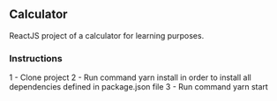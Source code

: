 ## Calculator

ReactJS project of a calculator for learning purposes.

### Instructions

1 - Clone project
2 - Run command yarn install in order to install all dependencies defined in package.json file
3 - Run command yarn start